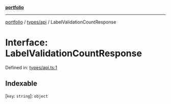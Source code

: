 [**portfolio**](../../../README.md)

***

[portfolio](../../../modules.md) / [types/api](../README.md) / LabelValidationCountResponse

# Interface: LabelValidationCountResponse

Defined in: [types/api.ts:1](https://github.com/tnorlund/Portfolio/blob/17e601f622f993447a356f6fb47cffc25ddb94e7/portfolio/types/api.ts#L1)

## Indexable

\[`key`: `string`\]: `object`
